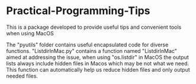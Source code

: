 # Practical-Programming-Tips
This is a package developed to provide useful tips and convenient tools when using MacOS

The "pyutils" folder contains useful encapsulated code for diverse functions.
"ListdirInMac.py" contains a function named "ListdirInMac" aimed at addressing the issue, when using "os.listdir" in MacOS the output lists always include hidden files in Macos which may be not what we need. This function can automatically help us reduce hidden files and only output needed files.
